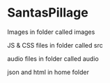# SantasPillage

Images in folder called images

JS & CSS files in folder called src

audio files in folder called audio

json and html in home folder
